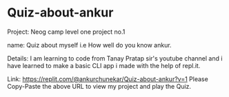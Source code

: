 # Quiz-about-ankur

Project: Neog camp level one project no.1

name: Quiz about myself i.e How well do you know ankur.

Details: 
I am learning to code from Tanay Pratap sir's youtube channel and i have learned to make a basic CLI app i made with the help of repl.it. 

Link: https://replit.com/@ankurchunekar/Quiz-about-ankur?v=1
Please Copy-Paste the above URL to view my project and play the Quiz.
